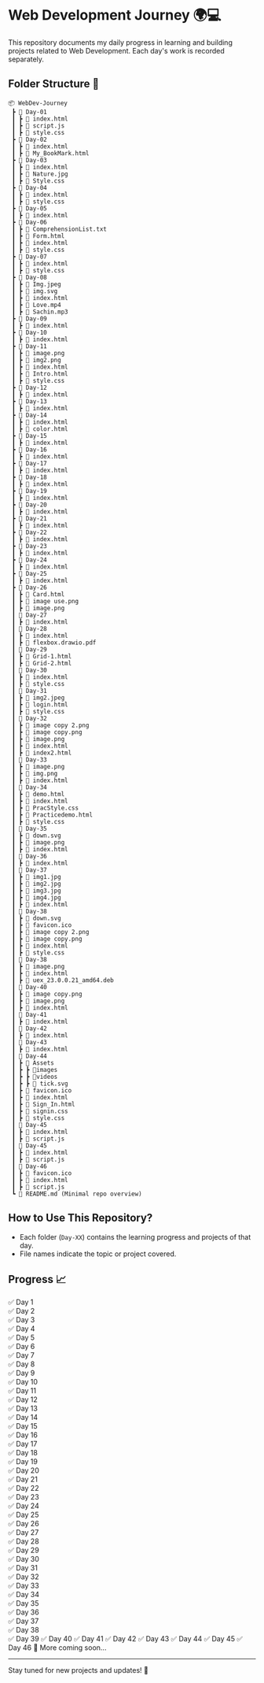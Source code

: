 # Web Development Journey 🌍💻

This repository documents my daily progress in learning and building projects related to Web Development. Each day's work is recorded separately.

## Folder Structure 📂

```
📦 WebDev-Journey  
 ┣ 📂 Day-01  
 ┃ ┣ 📜 index.html  
 ┃ ┣ 📜 script.js  
 ┃ ┣ 📜 style.css  
 ┣ 📂 Day-02  
 ┃ ┣ 📜 index.html  
 ┃ ┣ 📜 My_BookMark.html
 ┣ 📂 Day-03  
 ┃ ┣ 📜 index.html  
 ┃ ┣ 📜 Nature.jpg  
 ┃ ┣ 📜 Style.css  
 ┣ 📂 Day-04  
 ┃ ┣ 📜 index.html  
 ┃ ┣ 📜 style.css  
 ┣ 📂 Day-05  
 ┃ ┣ 📜 index.html 
 ┣ 📂 Day-06  
 ┃ ┣ 📜 ComprehensionList.txt
 ┃ ┣ 📜 Form.html
 ┃ ┣ 📜 index.html
 ┃ ┣ 📜 style.css
 ┣ 📂 Day-07  
 ┃ ┣ 📜 index.html
 ┃ ┣ 📜 style.css
 ┣ 📂 Day-08  
 ┃ ┣ 📜 Img.jpeg
 ┃ ┣ 📜 img.svg
 ┃ ┣ 📜 index.html
 ┃ ┣ 📜 Love.mp4
 ┃ ┣ 📜 Sachin.mp3
 ┣ 📂 Day-09  
 ┃ ┣ 📜 index.html
 ┣ 📂 Day-10  
 ┃ ┣ 📜 index.html
 ┣ 📂 Day-11  
 ┃ ┣ 📜 image.png
 ┃ ┣ 📜 img2.png
 ┃ ┣ 📜 index.html
 ┃ ┣ 📜 Intro.html
 ┃ ┣ 📜 style.css
 ┣ 📂 Day-12  
 ┃ ┣ 📜 index.html
 ┣ 📂 Day-13  
 ┃ ┣ 📜 index.html
 ┣ 📂 Day-14  
 ┃ ┣ 📜 index.html
 ┃ ┣ 📜 color.html
 ┣ 📂 Day-15  
 ┃ ┣ 📜 index.html
 ┣ 📂 Day-16  
 ┃ ┣ 📜 index.html
 ┣ 📂 Day-17  
 ┃ ┣ 📜 index.html
 ┣ 📂 Day-18  
 ┃ ┣ 📜 index.html
 ┣ 📂 Day-19  
 ┃ ┣ 📜 index.html
 ┣ 📂 Day-20 
 ┃ ┣ 📜 index.html
 ┣ 📂 Day-21
 ┃ ┣ 📜 index.html
 ┣ 📂 Day-22
 ┃ ┣ 📜 index.html
 ┣ 📂 Day-23
 ┃ ┣ 📜 index.html
 ┣ 📂 Day-24
 ┃ ┣ 📜 index.html
 ┣ 📂 Day-25
 ┃ ┣ 📜 index.html
 ┣ 📂 Day-26
 ┃ ┣ 📜 Card.html
 ┃ ┣ 📜 image use.png
 ┃ ┣ 📜 image.png
 ┃ 📂 Day-27
 ┃ ┣ 📜 index.html
 ┃ 📂 Day-28
 ┃ ┣ 📜 index.html
 ┃ ┣ 📜 flexbox.drawio.pdf
 ┃ 📂 Day-29
 ┃ ┣ 📜 Grid-1.html
 ┃ ┣ 📜 Grid-2.html
 ┃ 📂 Day-30
 ┃ ┣ 📜 index.html
 ┃ ┣ 📜 style.css
 ┃ 📂 Day-31
 ┃ ┣ 📜 img2.jpeg
 ┃ ┣ 📜 login.html
 ┃ ┣ 📜 style.css
 ┃ 📂 Day-32
 ┃ ┣ 📜 image copy 2.png 
 ┃ ┣ 📜 image copy.png
 ┃ ┣ 📜 image.png
 ┃ ┣ 📜 index.html
 ┃ ┣ 📜 index2.html
 ┃ 📂 Day-33 
 ┃ ┣ 📜 image.png
 ┃ ┣ 📜 img.png
 ┃ ┣ 📜 index.html
 ┃ 📂 Day-34 
 ┃ ┣ 📜 demo.html
 ┃ ┣ 📜 index.html
 ┃ ┣ 📜 PracStyle.css
 ┃ ┣ 📜 Practicedemo.html
 ┃ ┣ 📜 style.css
 ┃ 📂 Day-35 
 ┃ ┣ 📜 down.svg
 ┃ ┣ 📜 image.png
 ┃ ┣ 📜 index.html
 ┃ 📂 Day-36 
 ┃ ┣ 📜 index.html
 ┃ 📂 Day-37 
 ┃ ┣ 📜 img1.jpg
 ┃ ┣ 📜 img2.jpg
 ┃ ┣ 📜 img3.jpg
 ┃ ┣ 📜 img4.jpg
 ┃ ┣ 📜 index.html
 ┃ 📂 Day-38 
 ┃ ┣ 📜 down.svg
 ┃ ┣ 📜 favicon.ico
 ┃ ┣ 📜 image copy 2.png
 ┃ ┣ 📜 image copy.png
 ┃ ┣ 📜 index.html
 ┃ ┣ 📜 style.css
 ┃ 📂 Day-38 
 ┃ ┣ 📜 image.png
 ┃ ┣ 📜 index.html
 ┃ ┣ 📜 uex_23.0.0.21_amd64.deb
 ┃ 📂 Day-40 
 ┃ ┣ 📜 image copy.png
 ┃ ┣ 📜 image.png
 ┃ ┣ 📜 index.html
 ┃ 📂 Day-41 
 ┃ ┣ 📜 index.html
 ┃ 📂 Day-42 
 ┃ ┣ 📜 index.html
 ┃ 📂 Day-43 
 ┃ ┣ 📜 index.html
 ┃ 📂 Day-44
 ┃ ┣ 📂 Assets
 ┃ ┣ ┣ 📂images
 ┃ ┣ ┣ 📂videos
 ┃ ┣ ┣ 📜 tick.svg
 ┃ ┣ 📜 favicon.ico
 ┃ ┣ 📜 index.html
 ┃ ┣ 📜 Sign_In.html
 ┃ ┣ 📜 signin.css
 ┃ ┣ 📜 style.css 
 ┃ 📂 Day-45 
 ┃ ┣ 📜 index.html
 ┃ ┣ 📜 script.js
 ┃ 📂 Day-45 
 ┃ ┣ 📜 index.html
 ┃ ┣ 📜 script.js
 ┃ 📂 Day-46 
 ┃ ┣ 📜 favicon.ico
 ┃ ┣ 📜 index.html
 ┃ ┣ 📜 script.js
 ┗ 📜 README.md (Minimal repo overview)  
```

## How to Use This Repository?  
- Each folder (`Day-XX`) contains the learning progress and projects of that day.  
- File names indicate the topic or project covered.  

## Progress 📈  
✅ Day 1  
✅ Day 2  
✅ Day 3  
✅ Day 4  
✅ Day 5  
✅ Day 6  
✅ Day 7  
✅ Day 8  
✅ Day 9  
✅ Day 10  
✅ Day 11  
✅ Day 12  
✅ Day 13  
✅ Day 14  
✅ Day 15  
✅ Day 16  
✅ Day 17  
✅ Day 18  
✅ Day 19  
✅ Day 20  
✅ Day 21  
✅ Day 22  
✅ Day 23  
✅ Day 24  
✅ Day 25  
✅ Day 26  
✅ Day 27  
✅ Day 28  
✅ Day 29  
✅ Day 30  
✅ Day 31  
✅ Day 32  
✅ Day 33  
✅ Day 34  
✅ Day 35  
✅ Day 36  
✅ Day 37  
✅ Day 38  
✅ Day 39
✅ Day 40
✅ Day 41
✅ Day 42
✅ Day 43
✅ Day 44
✅ Day 45
✅ Day 46
🔄 More coming soon...  

---
Stay tuned for new projects and updates! 🚀

